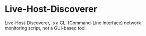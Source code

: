 # Live-Host-Discoverer
Live-Host-Discoverer, is a CLI (Command-Line Interface) network monitoring script, not a GUI-based tool.
